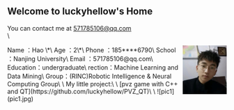 ## Welcome to luckyhellow's Home

You can contact me at [571785106@qq.com](571785106@qq.com)\
\
<!-- ![photo](photo.jpg) -->
<img src="photo.jpg" width = "20%" height = "20%" alt="photo" align=right />
Name  ：Hao \*\
Age     ：2\*\
Phone ：185****6790\
School   ：Nanjing University\
Email  ：571785106@qq.com\
Education：undergraduate\
rection：Machine Learning and Data Mining\
Group：(RINC)Robotic Intelligence & Neural Computing Group\
\
My little project:\
\
[pvz game with C++ and QT](https://github.com/luckyhellow/PVZ_QT)\
\
![pic1](pic1.jpg)
